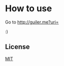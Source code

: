 # How to use

Go to http://guiler.me?uri=<magnet-link>

:)

## License
[MIT](https://choosealicense.com/licenses/mit/)